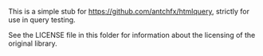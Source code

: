 This is a simple stub for https://github.com/antchfx/htmlquery, strictly for use in query testing.

See the LICENSE file in this folder for information about the licensing of the original library.
